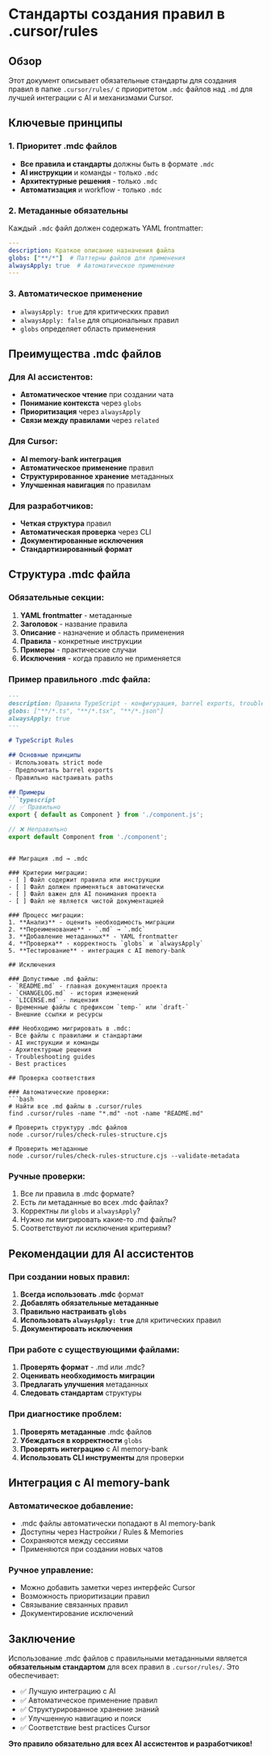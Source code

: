 # Стандарты создания правил в .cursor/rules

## Обзор

Этот документ описывает обязательные стандарты для создания правил в папке `.cursor/rules/` с приоритетом `.mdc` файлов над `.md` для лучшей интеграции с AI и механизмами Cursor.

## Ключевые принципы

### 1. Приоритет .mdc файлов
- **Все правила и стандарты** должны быть в формате `.mdc`
- **AI инструкции** и команды - только `.mdc`
- **Архитектурные решения** - только `.mdc`
- **Автоматизация** и workflow - только `.mdc`

### 2. Метаданные обязательны
Каждый `.mdc` файл должен содержать YAML frontmatter:
```yaml
---
description: Краткое описание назначения файла
globs: ["**/*"]  # Паттерны файлов для применения
alwaysApply: true  # Автоматическое применение
---
```

### 3. Автоматическое применение
- `alwaysApply: true` для критических правил
- `alwaysApply: false` для опциональных правил
- `globs` определяет область применения

## Преимущества .mdc файлов

### Для AI ассистентов:
- **Автоматическое чтение** при создании чата
- **Понимание контекста** через `globs`
- **Приоритизация** через `alwaysApply`
- **Связи между правилами** через `related`

### Для Cursor:
- **AI memory-bank интеграция**
- **Автоматическое применение** правил
- **Структурированное хранение** метаданных
- **Улучшенная навигация** по правилам

### Для разработчиков:
- **Четкая структура** правил
- **Автоматическая проверка** через CLI
- **Документированные исключения**
- **Стандартизированный формат**

## Структура .mdc файла

### Обязательные секции:
1. **YAML frontmatter** - метаданные
2. **Заголовок** - название правила
3. **Описание** - назначение и область применения
4. **Правила** - конкретные инструкции
5. **Примеры** - практические случаи
6. **Исключения** - когда правило не применяется

### Пример правильного .mdc файла:
```markdown
---
description: Правила TypeScript - конфигурация, barrel exports, troubleshooting
globs: ["**/*.ts", "**/*.tsx", "**/*.json"]
alwaysApply: true
---

# TypeScript Rules

## Основные принципы
- Использовать strict mode
- Предпочитать barrel exports
- Правильно настраивать paths

## Примеры
```typescript
// ✅ Правильно
export { default as Component } from './component.js';

// ❌ Неправильно
export default Component from './component';
```
```

## Миграция .md → .mdc

### Критерии миграции:
- [ ] Файл содержит правила или инструкции
- [ ] Файл должен применяться автоматически
- [ ] Файл важен для AI понимания проекта
- [ ] Файл не является чистой документацией

### Процесс миграции:
1. **Анализ** - оценить необходимость миграции
2. **Переименование** - `.md` → `.mdc`
3. **Добавление метаданных** - YAML frontmatter
4. **Проверка** - корректность `globs` и `alwaysApply`
5. **Тестирование** - интеграция с AI memory-bank

## Исключения

### Допустимые .md файлы:
- `README.md` - главная документация проекта
- `CHANGELOG.md` - история изменений
- `LICENSE.md` - лицензия
- Временные файлы с префиксом `temp-` или `draft-`
- Внешние ссылки и ресурсы

### Необходимо мигрировать в .mdc:
- Все файлы с правилами и стандартами
- AI инструкции и команды
- Архитектурные решения
- Troubleshooting guides
- Best practices

## Проверка соответствия

### Автоматические проверки:
```bash
# Найти все .md файлы в .cursor/rules
find .cursor/rules -name "*.md" -not -name "README.md"

# Проверить структуру .mdc файлов
node .cursor/rules/check-rules-structure.cjs

# Проверить метаданные
node .cursor/rules/check-rules-structure.cjs --validate-metadata
```

### Ручные проверки:
1. Все ли правила в .mdc формате?
2. Есть ли метаданные во всех .mdc файлах?
3. Корректны ли `globs` и `alwaysApply`?
4. Нужно ли мигрировать какие-то .md файлы?
5. Соответствуют ли исключения критериям?

## Рекомендации для AI ассистентов

### При создании новых правил:
1. **Всегда использовать .mdc** формат
2. **Добавлять обязательные метаданные**
3. **Правильно настраивать `globs`**
4. **Использовать `alwaysApply: true`** для критических правил
5. **Документировать исключения**

### При работе с существующими файлами:
1. **Проверять формат** - .md или .mdc?
2. **Оценивать необходимость миграции**
3. **Предлагать улучшения** метаданных
4. **Следовать стандартам** структуры

### При диагностике проблем:
1. **Проверять метаданные** .mdc файлов
2. **Убеждаться в корректности** `globs`
3. **Проверять интеграцию** с AI memory-bank
4. **Использовать CLI инструменты** для проверки

## Интеграция с AI memory-bank

### Автоматическое добавление:
- .mdc файлы автоматически попадают в AI memory-bank
- Доступны через Настройки / Rules & Memories
- Сохраняются между сессиями
- Применяются при создании новых чатов

### Ручное управление:
- Можно добавить заметки через интерфейс Cursor
- Возможность приоритизации правил
- Связывание связанных правил
- Документирование исключений

## Заключение

Использование .mdc файлов с правильными метаданными является **обязательным стандартом** для всех правил в `.cursor/rules/`. Это обеспечивает:

- ✅ Лучшую интеграцию с AI
- ✅ Автоматическое применение правил
- ✅ Структурированное хранение знаний
- ✅ Улучшенную навигацию и поиск
- ✅ Соответствие best practices Cursor

**Это правило обязательно для всех AI ассистентов и разработчиков!** 